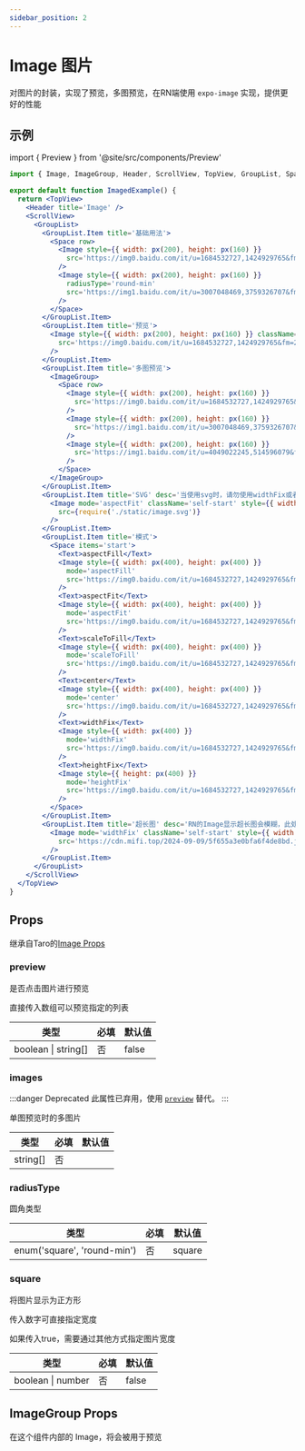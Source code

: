 ```yaml
---
sidebar_position: 2
---
```


# Image 图片

对图片的封装，实现了预览，多图预览，在RN端使用 `expo-image` 实现，提供更好的性能

## 示例

import { Preview } from '@site/src/components/Preview'

<Preview name='Image' />

```jsx
import { Image, ImageGroup, Header, ScrollView, TopView, GroupList, Space, px, Text } from '@/duxuiExample'

export default function ImagedExample() {
  return <TopView>
    <Header title='Image' />
    <ScrollView>
      <GroupList>
        <GroupList.Item title='基础用法'>
          <Space row>
            <Image style={{ width: px(200), height: px(160) }}
              src='https://img0.baidu.com/it/u=1684532727,1424929765&fm=253&app=120&size=w931&n=0&f=JPEG&fmt=auto?sec=1681318800&t=50301360a9bd698d5f29da34ffb5cbb0'
            />
            <Image style={{ width: px(200), height: px(160) }}
              radiusType='round-min'
              src='https://img1.baidu.com/it/u=3007048469,3759326707&fm=253&app=120&size=w931&n=0&f=JPEG&fmt=auto?sec=1681318800&t=be56dabb266748e4ab260d11a100b46f'
            />
          </Space>
        </GroupList.Item>
        <GroupList.Item title='预览'>
          <Image style={{ width: px(200), height: px(160) }} className='self-start' preview
            src='https://img0.baidu.com/it/u=1684532727,1424929765&fm=253&app=120&size=w931&n=0&f=JPEG&fmt=auto?sec=1681318800&t=50301360a9bd698d5f29da34ffb5cbb0'
          />
        </GroupList.Item>
        <GroupList.Item title='多图预览'>
          <ImageGroup>
            <Space row>
              <Image style={{ width: px(200), height: px(160) }}
                src='https://img0.baidu.com/it/u=1684532727,1424929765&fm=253&app=120&size=w931&n=0&f=JPEG&fmt=auto?sec=1681318800&t=50301360a9bd698d5f29da34ffb5cbb0'
              />
              <Image style={{ width: px(200), height: px(160) }}
                src='https://img1.baidu.com/it/u=3007048469,3759326707&fm=253&app=120&size=w931&n=0&f=JPEG&fmt=auto?sec=1681318800&t=be56dabb266748e4ab260d11a100b46f'
              />
              <Image style={{ width: px(200), height: px(160) }}
                src='https://img1.baidu.com/it/u=4049022245,514596079&fm=253&app=120&size=w931&n=0&f=JPEG&fmt=auto?sec=1681318800&t=2b375ed6d93d638d1be405d04eb8c7f2'
              />
            </Space>
          </ImageGroup>
        </GroupList.Item>
        <GroupList.Item title='SVG' desc='当使用svg时，请勿使用widthFix或者heightFix'>
          <Image mode='aspectFit' className='self-start' style={{ width: px(200), height: px(100) }}
            src={require('./static/image.svg')}
          />
        </GroupList.Item>
        <GroupList.Item title='模式'>
          <Space items='start'>
            <Text>aspectFill</Text>
            <Image style={{ width: px(400), height: px(400) }}
              mode='aspectFill'
              src='https://img0.baidu.com/it/u=1684532727,1424929765&fm=253&app=120&size=w931&n=0&f=JPEG&fmt=auto?sec=1681318800&t=50301360a9bd698d5f29da34ffb5cbb0'
            />
            <Text>aspectFit</Text>
            <Image style={{ width: px(400), height: px(400) }}
              mode='aspectFit'
              src='https://img0.baidu.com/it/u=1684532727,1424929765&fm=253&app=120&size=w931&n=0&f=JPEG&fmt=auto?sec=1681318800&t=50301360a9bd698d5f29da34ffb5cbb0'
            />
            <Text>scaleToFill</Text>
            <Image style={{ width: px(400), height: px(400) }}
              mode='scaleToFill'
              src='https://img0.baidu.com/it/u=1684532727,1424929765&fm=253&app=120&size=w931&n=0&f=JPEG&fmt=auto?sec=1681318800&t=50301360a9bd698d5f29da34ffb5cbb0'
            />
            <Text>center</Text>
            <Image style={{ width: px(400), height: px(400) }}
              mode='center'
              src='https://img0.baidu.com/it/u=1684532727,1424929765&fm=253&app=120&size=w931&n=0&f=JPEG&fmt=auto?sec=1681318800&t=50301360a9bd698d5f29da34ffb5cbb0'
            />
            <Text>widthFix</Text>
            <Image style={{ width: px(400) }}
              mode='widthFix'
              src='https://img0.baidu.com/it/u=1684532727,1424929765&fm=253&app=120&size=w931&n=0&f=JPEG&fmt=auto?sec=1681318800&t=50301360a9bd698d5f29da34ffb5cbb0'
            />
            <Text>heightFix</Text>
            <Image style={{ height: px(400) }}
              mode='heightFix'
              src='https://img0.baidu.com/it/u=1684532727,1424929765&fm=253&app=120&size=w931&n=0&f=JPEG&fmt=auto?sec=1681318800&t=50301360a9bd698d5f29da34ffb5cbb0'
            />
          </Space>
        </GroupList.Item>
        <GroupList.Item title='超长图' desc='RN的Image显示超长图会模糊，此处替换为expo-image后解决了这个问题'>
          <Image mode='widthFix' className='self-start' style={{ width: px(600) }}
            src='https://cdn.mifi.top/2024-09-09/5f655a3e0bfa6f4de8bd.jpg'
          />
        </GroupList.Item>
      </GroupList>
    </ScrollView>
  </TopView>
}
```

## Props

继承自Taro的[Image Props](https://nervjs.github.io/taro-docs/docs/components/media/image#imageprops)

### preview

是否点击图片进行预览

直接传入数组可以预览指定的列表

| 类型 | 必填 | 默认值 |
| ---- | -------- | ------- |
| boolean \| string[] | 否 | false |

### images

:::danger Deprecated
此属性已弃用，使用 [`preview`](#preview) 替代。
:::

单图预览时的多图片

| 类型 | 必填 | 默认值 |
| ---- | -------- | ------- |
| string[] | 否 |  |

### radiusType

圆角类型

| 类型 | 必填 | 默认值 |
| ---- | -------- | ------- |
| enum('square', 'round-min') | 否 | square |

### square

将图片显示为正方形

传入数字可直接指定宽度

如果传入true，需要通过其他方式指定图片宽度

| 类型 | 必填 | 默认值 |
| ---- | -------- | ------- |
| boolean \| number | 否 | false |

## ImageGroup Props

在这个组件内部的 Image，将会被用于预览

